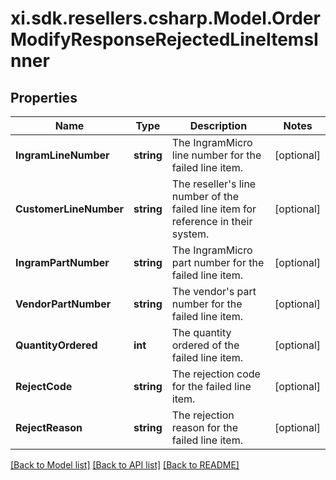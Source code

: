 # xi.sdk.resellers.csharp.Model.OrderModifyResponseRejectedLineItemsInner

## Properties

Name | Type | Description | Notes
------------ | ------------- | ------------- | -------------
**IngramLineNumber** | **string** | The IngramMicro line number for the failed line item. | [optional] 
**CustomerLineNumber** | **string** | The reseller&#39;s line number of the failed line item for reference in their system. | [optional] 
**IngramPartNumber** | **string** | The IngramMicro part number for the failed line item. | [optional] 
**VendorPartNumber** | **string** | The vendor&#39;s part number for the failed line item. | [optional] 
**QuantityOrdered** | **int** | The quantity ordered of the failed line item. | [optional] 
**RejectCode** | **string** | The rejection code for the failed line item. | [optional] 
**RejectReason** | **string** | The rejection reason for the failed line item. | [optional] 

[[Back to Model list]](../README.md#documentation-for-models) [[Back to API list]](../README.md#documentation-for-api-endpoints) [[Back to README]](../README.md)

